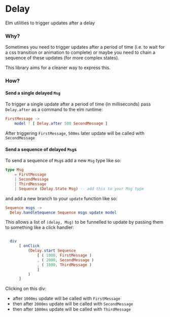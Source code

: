 # Delay

Elm utilities to trigger updates after a delay

### Why?

Sometimes you need to trigger updates after a period of time (i.e. to wait for a css transition or animation to complete) or maybe you need to chain a sequence of these updates (for more complex states).

This library aims for a cleaner way to express this.

### How?

#### Send a single delayed `Msg`

To trigger a single update after a period of time (in milliseconds) pass `Delay.after` as a command to the elm runtime:

```elm
FirstMessage ->
    model ! [ Delay.after 500 SecondMessage ]
```

After triggering `FirstMessage`, `500ms` later update will be called with `SecondMessage`

#### Send a sequence of delayed `Msg`s

To send a sequence of `Msg`s add a new `Msg` type like so:

```elm
type Msg
    = FirstMessage
    | SecondMessage
    | ThirdMessage
    | Sequence (Delay.State Msg) -- add this to your Msg type
```

and add a new branch to your `update` function like so:

```elm
Sequence msgs ->
  Delay.handleSequence Sequence msgs update model
```

This allows a list of `(delay, Msg)` to be funnelled to update by passing them to something like a click handler:

```elm

  div
      [ onClick
          (Delay.start Sequence
              [ ( 1000, FirstMessage )
              , ( 2000, SecondMessage )
              , ( 1000, ThirdMessage )
              ]
          )
      ]
```

Clicking on this div:

+ after `1000ms` update will be called with `FirstMessage`
+ then after `2000ms` update will be called with `SecondMessage`
+ then after `1000ms` update will be called with `ThirdMessage`
